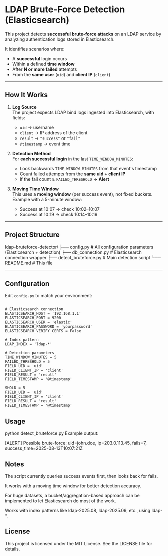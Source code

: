 # LDAP Brute-Force Detection (Elasticsearch)

This project detects **successful brute-force attacks** on an LDAP service by analyzing authentication logs stored in Elasticsearch.

It identifies scenarios where:

- A **successful** login occurs
- Within a defined **time window**
- After **N or more failed** attempts
- From the **same user** (`uid`) and **client IP** (`client`)

---

##  How It Works

1. **Log Source**  
   The project expects LDAP bind logs ingested into Elasticsearch, with fields:
   - `uid` → username
   - `client` → IP address of the client
   - `result` → `"success"` or `"fail"`
   - `@timestamp` → event time

2. **Detection Method**  
   For **each successful login** in the last `TIME_WINDOW_MINUTES`:
   - Look backwards `TIME_WINDOW_MINUTES` from that event's timestamp
   - Count failed attempts from the **same uid + client IP**
   - If the fail count ≥ `FAILED_THRESHOLD` → **Alert**

3. **Moving Time Window**  
   This uses a **moving window** (per success event), not fixed buckets.  
   Example with a 5-minute window:  
   - Success at 10:07 → check 10:02–10:07  
   - Success at 10:19 → check 10:14–10:19

---

##  Project Structure

ldap-bruteforce-detector/
├── config.py # All configuration parameters (Elasticsearch + detection)
├── db_connection.py # Elasticsearch connection wrapper
├── detect_bruteforce.py # Main detection script
└── README.md # This file


---

## Configuration

Edit `config.py` to match your environment:

```

# Elasticsearch connection
ELASTICSEARCH_HOST = '192.168.1.1'
ELASTICSEARCH_PORT = 9200
ELASTICSEARCH_USER = 'elastic'
ELASTICSEARCH_PASSWORD = 'yourpassword'
ELASTICSEARCH_VERIFY_CERTS = False

# Index pattern
LDAP_INDEX = 'ldap-*'

# Detection parameters
TIME_WINDOW_MINUTES = 5
FAILED_THRESHOLD = 5
FIELD_UID = 'uid'
FIELD_CLIENT_IP = 'client'
FIELD_RESULT = 'result'
FIELD_TIMESTAMP = '@timestamp'

SHOLD = 5
FIELD_UID = 'uid'
FIELD_CLIENT_IP = 'client'
FIELD_RESULT = 'result'
FIELD_TIMESTAMP = '@timestamp'

```

## Usage

python detect_bruteforce.py
Example output:

[ALERT] Possible brute-force: uid=john.doe, ip=203.0.113.45, fails=7, success_time=2025-08-13T10:07:21Z


## Notes

The script currently queries success events first, then looks back for fails.

It works with a moving time window for better detection accuracy.

For huge datasets, a bucket/aggregation-based approach can be implemented to let Elasticsearch do most of the work.

Works with index patterns like ldap-2025.08, ldap-2025.09, etc., using ldap-*.


## License

This project is licensed under the MIT License. See the LICENSE file for details.
